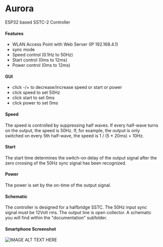 # Aurora
ESP32 based SSTC-2 Controller
#### Features
* WLAN Access Point with Web Server (IP 192.168.4.1)
* sync mode
 * Speed control (0.1Hz to 50Hz)
 * Start control (0ms to 12ms)
 * Power control (0ms to 12ms)

#### GUI
* click -/+ to decrease/increase speed or start or power
* click speed to set 50Hz
* click start to set 0ms
* click power to set 0ms

#### Speed
The speed is controlled by suppressing half waves. If every half-wave turns on the output, the speed is 50Hz. If, for example, the output is only switched on every 5th half-wave, the speed is 1 / (5 * 20ms) = 10Hz.
#### Start
The start time determines the switch-on delay of the output signal after the zero crossing of the 50Hz sync signal has been recognized.
#### Power
The power is set by the on-time of the output signal.
#### Schematic
The controller is designed for a halfbridge SSTC. The 50Hz input sync signal must be 12Volt rms. The output line is open collector. A schematic you will find within the "documentation" subfolder.
#### Smartphone Screenshot
![IMAGE ALT TEXT HERE](https://www.dorstel.de/github/Aurora_v1.1.png)
